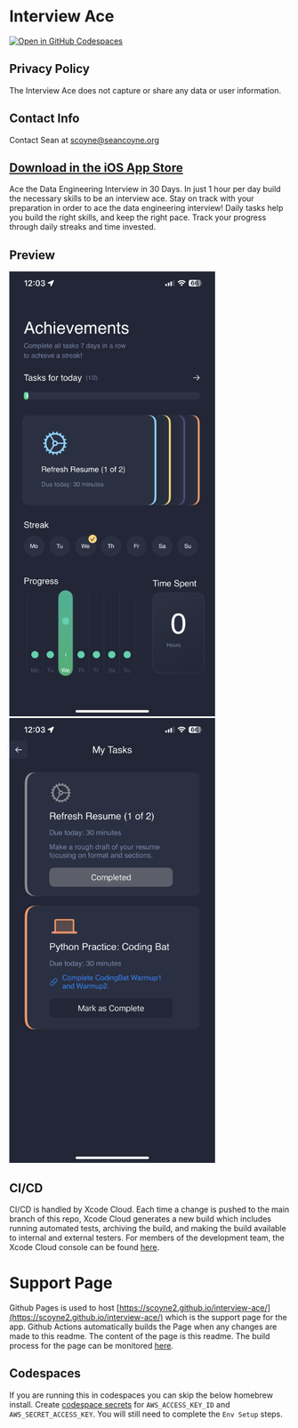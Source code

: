 # Interview Ace
[![Open in GitHub Codespaces](https://github.com/codespaces/badge.svg)](https://github.com/codespaces/new?hide_repo_select=true&ref=main&repo=540243984)

## Privacy Policy
The Interview Ace does not capture or share any data or user information.

## Contact Info
Contact Sean at scoyne@seancoyne.org


## [Download in the iOS App Store](https://apps.apple.com/app/interview-ace/id6465748534)
Ace the Data Engineering Interview in 30 Days. In just 1 hour per day build the necessary skills to be an interview ace. Stay on track with your preparation in order to ace the data engineering interview! Daily tasks help you build the right skills, and keep the right pace. Track your progress through daily streaks and time invested.

## Preview
<p float="left">
<img src="imgs/screen2.png" height="800">
<img src="imgs/screen1.png" height="800">
</p>

## CI/CD 
CI/CD is handled by Xcode Cloud. Each time a change is pushed to the main branch of this repo, Xcode Cloud generates a new build which includes running automated tests, archiving the build, and making the build available to internal and external testers. For members of the development team, the Xcode Cloud console can be found [here](https://appstoreconnect.apple.com/teams/69a6de89-436e-47e3-e053-5b8c7c11a4d1/apps/6465748534/ci/groups).

# Support Page
Github Pages is used to host [https://scoyne2.github.io/interview-ace/](https://scoyne2.github.io/interview-ace/) which is the support page for the app. Github Actions automatically builds the Page when any changes are made to this readme. The content of the page is this readme. The build process for the page can be monitored [here](https://github.com/scoyne2/interview-ace/actions/workflows/pages/pages-build-deployment).

## Codespaces
If you are running this in codespaces you can skip the below homebrew install. Create [codespace secrets](https://docs.github.com/en/codespaces/managing-your-codespaces/managing-encrypted-secrets-for-your-codespaces) for `AWS_ACCESS_KEY_ID` and `AWS_SECRET_ACCESS_KEY`. You will still need to complete the `Env Setup` steps.